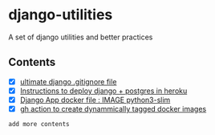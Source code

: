 # django-utilities
A set of django utilities and better practices

## Contents

- [x] [ultimate django  .gitignore  file](./git/.gitignore)
- [x] [Instructions to deploy django + postgres in heroku](./deploy-to-heroku.md)
- [x] [Django App docker file : IMAGE python3-slim ](./docker/Dockerfile)
- [x] [gh action to create dynammically tagged docker images](./github-workflows/build-docker.yml)

`add more contents`
